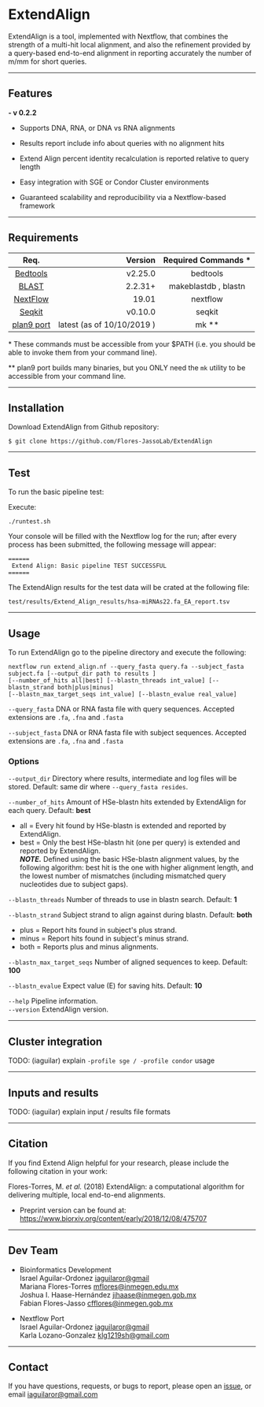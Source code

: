 ExtendAlign
===========
ExtendAlign is a tool, implemented with Nextflow, that combines the strength of a multi-hit local alignment,
and also the refinement provided by a query-based end-to-end alignment in reporting accurately the number of m/mm for short queries.

---
## Features

**- v 0.2.2**

* Supports DNA, RNA, or DNA  vs RNA alignments

* Results report include info about queries with no alignment hits

* Extend Align percent identity recalculation is reported relative to query length

* Easy integration with SGE or Condor Cluster environments

* Guaranteed scalability and reproducibility via a Nextflow-based framework

---

## Requirements

| Req.      | Version  | Required Commands * |
|:---------:|--------:|:-------------------:|
| [Bedtools](https://bedtools.readthedocs.io/en/latest/content/installation.html) | v2.25.0 | bedtools |
| [BLAST](https://www.ncbi.nlm.nih.gov/books/NBK52640/) | 2.2.31+ | makeblastdb , blastn |
| [NextFlow](https://www.nextflow.io/docs/latest/getstarted.html) | 19.01 | nextflow |
| [Seqkit](https://github.com/shenwei356/seqkit) | v0.10.0 | seqkit |
| [plan9 port](https://github.com/9fans/plan9port) | latest (as of 10/10/2019 ) | mk ** |

\* These commands must be accessible from your $PATH (i.e. you should be able to invoke them from your command line).  

\** plan9 port builds many binaries, but you ONLY need the `mk` utility to be accessible from your command line.

---

## Installation
Download ExtendAlign from Github repository:  
```
$ git clone https://github.com/Flores-JassoLab/ExtendAlign
```

---

## Test

To run the basic pipeline test:

Execute:

```
./runtest.sh
```

Your console will be filled with the Nextflow log for the run; after every process has been submitted, the following message will appear:

```
======
 Extend Align: Basic pipeline TEST SUCCESSFUL
======
```

The ExtendAlign results for the test data will be crated at the following file:

```
test/results/Extend_Align_results/hsa-miRNAs22.fa_EA_report.tsv
```

---

## Usage

To run ExtendAlign go to the pipeline directory and execute the following:

```
nextflow run extend_align.nf --query_fasta query.fa --subject_fasta subject.fa [--output_dir path to results ]
[--number_of_hits all|best] [--blastn_threads int_value] [--blastn_strand both|plus|minus]
[--blastn_max_target_seqs int_value] [--blastn_evalue real_value]
```

`--query_fasta` DNA or RNA fasta file with query sequences. Accepted extensions are `.fa`, `.fna` and `.fasta`  

`--subject_fasta` DNA or RNA fasta file with subject sequences. Accepted extensions are `.fa`, `.fna` and `.fasta`  

### Options

`--output_dir` Directory where results, intermediate and log files will be stored. Default: same dir where `--query_fasta resides`.  

`--number_of_hits` Amount of HSe-blastn hits extended by ExtendAlign for each query. Default: **best**  
  * all  = Every hit found by HSe-blastn is extended and reported by ExtendAlign.  
  * best = Only the best HSe-blastn hit (one per query) is extended and reported by ExtendAlign.  
  ***NOTE.*** Defined using the basic HSe-blastn alignment values, by the following algorithm: best hit is the one with higher alignment length, and the lowest number of mismatches (including mismatched query nucleotides due to subject gaps).  

`--blastn_threads` Number of threads to use in blastn search. Default: **1**  

`--blastn_strand` Subject strand to align against during blastn. Default: **both**  

  * plus  = Report hits found in subject's plus strand.  
  * minus = Report hits found in subject's minus strand.  
  * both  = Reports plus and minus alignments.  

`--blastn_max_target_seqs` Number of aligned sequences to keep. Default: **100**  

`--blastn_evalue` Expect value (E) for saving hits. Default: **10**  

`--help` Pipeline information.  
`--version` ExtendAlign version.  

---

## Cluster integration

TODO: (iaguilar) explain `-profile sge / -profile condor` usage

---

## Inputs and results

TODO: (iaguilar) explain input / results file formats

---

## Citation

If you find Extend Align helpful for your research, please include the following citation in your work:

Flores-Torres, M. *et al.* (2018) ExtendAlign: a computational algorithm for delivering multiple, local end-to-end alignments.


* Preprint version can be found at:
<https://www.biorxiv.org/content/early/2018/12/08/475707>

---

## Dev Team

- Bioinformatics Development   
 Israel Aguilar-Ordonez <iaguilaror@gmail>   
 Mariana Flores-Torres <mflores@inmegen.edu.mx>  
 Joshua I. Haase-Hernández <jihaase@inmegen.gob.mx>  
 Fabian Flores-Jasso <cfflores@inmegen.gob.mx>  

- Nextflow Port   
 Israel Aguilar-Ordonez <iaguilaror@gmail>   
 Karla Lozano-Gonzalez <klg1219sh@gmail.com>

---

## Contact
If you have questions, requests, or bugs to report, please open an [issue](https://github.com/Flores-JassoLab/ExtendAlign/issues), or email
<iaguilaror@gmail.com>
